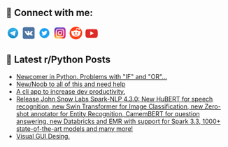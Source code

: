 ## 🔎 Connect with me:
[<img src="https://github.com/bullbesh/bullbesh/blob/main/images/Telegram.png" width="32" height="32" />](https://t.me/bullbesh)
[<img src="https://github.com/bullbesh/bullbesh/blob/main/images/VK.png" width="32" height="32" />](https://vk.com/bullbesh)
[<img src="https://github.com/bullbesh/bullbesh/blob/main/images/Twitter.png" width="32" height="32" />](https://twitter.com/bullbesh1)
[<img src="https://github.com/bullbesh/bullbesh/blob/main/images/Instagram.png" width="32" height="32" />](https://www.instagram.com/bullbesh)
[<img src="https://github.com/bullbesh/bullbesh/blob/main/images/Reddit.png" width="32" height="32" />](https://www.reddit.com/user/bullbesh)
[<img src="https://github.com/bullbesh/bullbesh/blob/main/images/YouTube.png" width="32" height="32" />](https://www.youtube.com/channel/UCtfjRs6uzgq5mfm8S06WTcg)

## 📕 Latest r/Python Posts
<!-- BLOG-POST-LIST:START -->
- [Newcomer in Python. Problems with &quot;IF&quot; and &quot;OR&quot;...](https://www.reddit.com/r/Python/comments/10z37vc/newcomer_in_python_problems_with_if_and_or/)
- [New/Noob to all of this and need help](https://www.reddit.com/r/Python/comments/10z1xde/newnoob_to_all_of_this_and_need_help/)
- [A cli app to increase dev productivity.](https://www.reddit.com/r/Python/comments/10z1v1g/a_cli_app_to_increase_dev_productivity/)
- [Release John Snow Labs Spark-NLP 4.3.0: New HuBERT for speech recognition, new Swin Transformer for Image Classification, new Zero-shot annotator for Entity Recognition, CamemBERT for question answering, new Databricks and EMR with support for Spark 3.3, 1000+ state-of-the-art models and many more!](https://www.reddit.com/r/Python/comments/10z0v0w/release_john_snow_labs_sparknlp_430_new_hubert/)
- [Visual GUI Desing.](https://www.reddit.com/r/Python/comments/10z045n/visual_gui_desing/)
<!-- BLOG-POST-LIST:END -->
